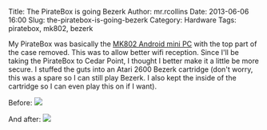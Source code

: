 Title: The PirateBox is going Bezerk
Author: mr.rcollins
Date: 2013-06-06 16:00
Slug: the-piratebox-is-going-bezerk
Category: Hardware
Tags: piratebox, mk802, bezerk

My PirateBox was basically the [MK802 Android mini PC](http://www.amazon.com/MK802-Android-Google-Player-Allwinner/dp/B008BFXOZE/ref=sr_1_1?ie=UTF8&qid=1370548870&sr=8-1&keywords=mk802) with the top part of the case removed. This was to allow better wifi reception. Since I'll be taking the PirateBox to Cedar Point, I thought I better make it a little be more secure. I stuffed the guts into an Atari 2600 Bezerk cartridge (don't worry, this was a spare so I can still play Bezerk. I also kept the inside of the cartridge so I can even play this on if I want).

Before:
<img src="http://dl.ryancollins.org/blog/BeserkBoxBefore-m.jpg" />

And after:
<img src="http://dl.ryancollins.org/blog/BeserkBoxAfter2-m.jpg" />
